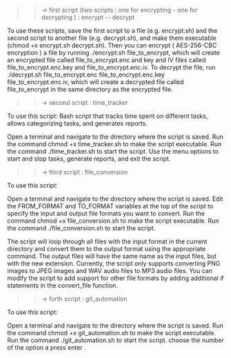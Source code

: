 >>-> first script (two scripts : one for encrypting - one for decrypting ) : encrypt -- decrypt

To use these scripts, save the first script to a file (e.g. encrypt.sh) and the second script to another file (e.g. decrypt.sh), and make them executable (chmod +x encrypt.sh decrypt.sh). Then you can encrypt ( AES-256-CBC encryption ) a file by running ./encrypt.sh file_to_encrypt, which will create an encrypted file called file_to_encrypt.enc and key and IV files called file_to_encrypt.enc.key and file_to_encrypt.enc.iv. To decrypt the file, run ./decrypt.sh file_to_encrypt.enc file_to_encrypt.enc.key file_to_encrypt.enc.iv, which will create a decrypted file called file_to_encrypt in the same directory as the encrypted file.

>>-> second script : time_tracker

To use this script:
Bash script that tracks time spent on different tasks, allows categorizing tasks, and generates reports.

Open a terminal and navigate to the directory where the script is saved.
Run the command chmod +x time_tracker.sh to make the script executable.
Run the command ./time_tracker.sh to start the script.
Use the menu options to start and stop tasks, generate reports, and exit the script.

>>-> third script : file_conversion

To use this script:

Open a terminal and navigate to the directory where the script is saved.
Edit the FROM_FORMAT and TO_FORMAT variables at the top of the script to specify the input and output file formats you want to convert.
Run the command chmod +x file_conversion.sh to make the script executable.
Run the command ./file_conversion.sh to start the script.

The script will loop through all files with the input format in the current directory and convert them to the output format using the appropriate command. The output files will have the same name as the input files, but with the new extension. Currently, the script only supports converting PNG images to JPEG images and WAV audio files to MP3 audio files. You can modify the script to add support for other file formats by adding additional if statements in the convert_file function.

 >>-> forth script : git_automation

 To use this script:

Open a terminal and navigate to the directory where the script is saved.
Run the command chmod +x git_automation.sh to make the script executable.
Run the command ./git_automation.sh to start the script. 
choose the number of the option a press enter .

